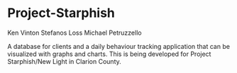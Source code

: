 Project-Starphish
=================
Ken Vinton
Stefanos Loss
Michael Petruzzello

A database for clients and a daily behaviour tracking application that can be visualized with graphs and charts. This is being developed for Project Starphish/New Light in Clarion County.

